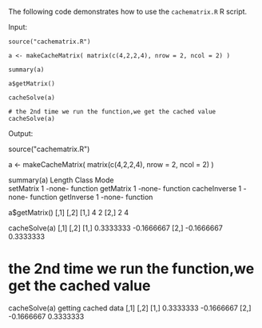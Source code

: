 The following code demonstrates how to use the `cachematrix.R` R script.

Input:

	source("cachematrix.R")

	a <- makeCacheMatrix( matrix(c(4,2,2,4), nrow = 2, ncol = 2) )

	summary(a)

	a$getMatrix()

	cacheSolve(a)

	# the 2nd time we run the function,we get the cached value
	cacheSolve(a)

Output:

 source("cachematrix.R")
 
 a <- makeCacheMatrix( matrix(c(4,2,2,4), nrow = 2, ncol = 2) )
 
  summary(a)
             Length Class  Mode    
setMatrix    1      -none- function
getMatrix    1      -none- function
cacheInverse 1      -none- function
getInverse   1      -none- function
 
  a$getMatrix()
     [,1] [,2]
[1,]    4    2
[2,]    2    4
 
  cacheSolve(a)
           [,1]       [,2]
[1,]  0.3333333 -0.1666667
[2,] -0.1666667  0.3333333
 
  # the 2nd time we run the function,we get the cached value
  cacheSolve(a)
getting cached data
           [,1]       [,2]
[1,]  0.3333333 -0.1666667
[2,] -0.1666667  0.3333333

